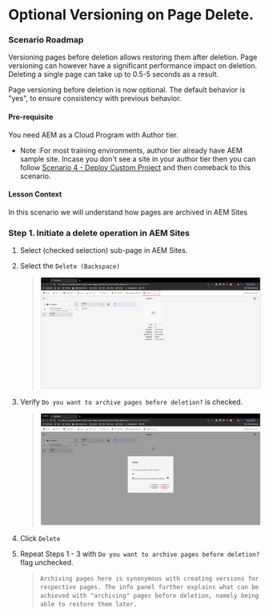 
# Optional Versioning on Page Delete.

### Scenario Roadmap

Versioning pages before deletion allows restoring them after deletion. Page versioning can however have a significant performance impact on deletion. Deleting a single page can take up to 0.5-5 seconds as a result.

Page versioning before deletion is now optional. The default behavior is "yes", to ensure consistency with previous behavior.


#### Pre-requisite
You need AEM as a Cloud Program with Author tier. 

* Note :For most training environments, author tier already have AEM sample site. Incase you don't see a site in your author tier then you can follow [Scenario 4 - Deploy Custom Project](../04_Deploy_Custom_Project/README.md) and then comeback to this scenario.


#### Lesson Context

In this scenario we will understand how pages are archived in AEM Sites 

### Step 1. Initiate a delete operation in AEM Sites

1. Select (checked selection) sub-page in AEM Sites.

2. Select the ` Delete (Backspace) `

    > ![1.png](./images/1.png)

3. Verify ` Do you want to archive pages before deletion? ` is checked.

    > ![2.png](./images/2.png)

4. Click ` Delete `
5. Repeat Steps 1 - 3 with ` Do you want to archive pages before deletion? ` flag unchecked.

    > ` Archiving pages here is synonymous with creating versions for respective pages. The info panel further explains what can be achieved with "archiving" pages before deletion, namely being able to restore them later.  `



